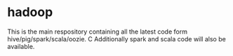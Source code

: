 # hadoop

This is the main respository containing all the latest code form hive/pig/spark/scala/oozie.
C
Additionally spark and scala code will also be available.
